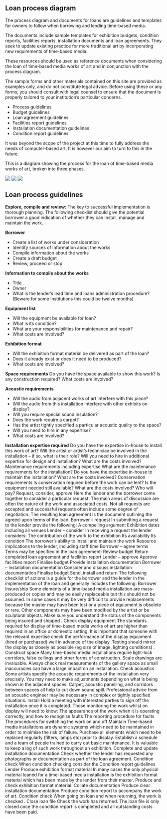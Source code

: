 ## Loan process diagram
The process diagram and documents for loans are guidelines and templates for owners to follow when borrowing and lending time-based media.

The documents include sample templates for exhibition budgets, condition reports, facilities reports, installation documents and loan agreements. They seek to update existing practice for more traditional art by incorporating new requirements of time-based media.

These resources should be used as reference documents when considering the loan of time-based media works of art and in conjunction with the process diagram.

The sample forms and other materials contained on this site are provided as examples only, and do not constitute legal advice. Before using these or any forms, you should consult with legal counsel to ensure that the document is properly tailored to your institution’s particular concerns.

* Process guidelines
* Budget guidelines
* Loan agreement guidelines
* Facilities report guidelines
* Installation documentation guidelines
* Condition report guidelines

It was beyond the scope of the project at this time to fully address the needs of computer-based art. It is however our aim to turn to this in the future.

This is a diagram showing the process for the loan of time-based media works of art, broken into three phases.

![](http://www.tate.org.uk/sites/default/files/styles/grid-normal-12-cols/public/images/node/243817.gif?itok=lNQCrCYp)
![](http://www.tate.org.uk/sites/default/files/styles/grid-normal-12-cols/public/images/node/243818.gif?itok=0X6q_6Si)
![](http://www.tate.org.uk/sites/default/files/styles/grid-normal-12-cols/public/images/node/243819.gif?itok=CaOaA2Nc)

## Loan process guidelines
**Explore, compile and review:** The key to successful implementation is thorough planning. The following checklist should give the potential borrower a good indication of whether they can install, manage and maintain the work.

**Borrower**

* Create a list of works under consideration
* Identify sources of information about the works
* Compile information about the works
* Create a draft budget  
* Review, proceed or stop

**Information to compile about the works**

* Title
* Owner
* What is the lender’s lead time and loans administration procedure? (Beware for some Institutions this could be twelve months) 

**Equipment list**

* Will the equipment be available for loan?
* What is its condition?
* What are your responsibilities for maintenance and repair?
* What costs are involved? 

**Exhibition format**

* Will the exhibition format material be delivered as part of the loan?
* Does it already exist or does it need to be produced?
* What costs are involved?

**Space requirements**
Do you have the space available to show this work?
Is any construction required?
What costs are involved? 

**Acoustic requirements**
* Will the audio from adjacent works of art interfere with this piece?
* Will the audio from this installation interfere with other exhibits on display?
* Will you require special sound insulation?
* Does the work require a carpet?
* Has the artist tightly specified a particular acoustic quality to the space?
* Will you need to hire in any expertise?
* What costs are involved? 

**Installation expertise required**
Do you have the expertise in-house to install this work of art?
Will the artist or artist’s technician be involved in the installation – if so, what is their role?
Will you need to hire in additional expertise for design and installation?
What are the costs involved? 
Maintenance requirements including expertise
What are the maintenance requirements for the installation?
Do you have the expertise in-house to maintain the installation?
What are the costs involved? 
Conservation requirements
Is conservation required before the work can be lent?
Is the equipment needed still available?
What are the costs involved? Who will pay? 
Request, consider, approve
Here the lender and the borrower come together to consider a particular request. The main areas of discussion are often the nature of the work and associated costs. Not all requests are accepted and successful requests often include some degree of negotiation. The resulting loan agreement is the document outlining the agreed-upon terms of the loan.
Borrower – request 
In submitting a request to the lender provide the following:
A compelling argument
Exhibition dates including all venues
Lender – consider
In receiving a request the lender considers:
The contribution of the work to the exhibition
Its availability
Its condition
The borrower’s ability to install and maintain the work
Resource implications to the lender, including staff time
Borrower – agree terms
Terms may be specified in the loan agreement:
Review budget
Return completed loan agreement and facilities report
Lender – approve
Approve facilities report
Finalise budget
Provide installation documentation
Borrower – installation documentation
Consider and discuss installation documentation
Finalise budget
Send, install and return 
The following checklist of actions is a guide for the borrower and the lender in the implementation of the loan and generally includes the following:
Borrower
Insure/ship
Some elements of a time-based media installation are mass-produced or copies and may be easily replaceable but this should not be assumed.
In some cases it may be very difficult to provide replacements because the master may have been lost or a piece of equipment is obsolete or rare.
Other components may have been modified by the artist or be sculptural objects.
Make sure you understand the status of the components being insured and shipped .
Check display equipment
The standards required for display of time-based media works of art are higher than required in an office or domestic setting.
It is important that someone with the relevant expertise check the performance of the display equipment (hired or purchased) well in advance of the display.
Testing should mirror the display as closely as possible (eg size of image, lighting conditions) .
Construct space
Many time-based media installations require light-lock corridors, false ceilings and other forms of construction.
Scale drawings are invaluable.
Always check real measurements of the gallery space as small inaccuracies can have a large impact on an installation.
Check acoustics
Some artists specify the acoustic requirements of the installation very precisely.
You may need to make adjustments depending on what is being shown in the adjacent spaces.
Carpet, acoustic panelling, and corridors between spaces all help to cut down sound spill.
Professional advice from an acoustic engineer may be necessary in complex or tightly specified situations.
Install
Hold a meeting with interested parties to sign off the installation once it is completed.
Those monitoring the work whilst on display will need to know:
The appearance of the work when it is operating correctly, and how to recognise faults
The reporting procedure for faults
The procedures for switching the work on and off
Maintain
Time-based media installations are dynamic systems which need to be maintained in order to minimise the risk of failure.
Purchase all elements which need to be replaced regularly (filters, lamps etc) prior to display.
Establish a schedule and a team of people trained to carry out basic maintenance. It is valuable to keep a log of such work throughout an exhibition.
Complete and update installation documentation
Check whether the lender has requested any photographs or documentation as part of the loan agreement.
Condition check
When condition checking consider the Condition report guidelines
Lender
Produce exhibition format material
In many cases the only physical material loaned for a time-based media installation is the exhibition format material which has been made by the lender from their master.
Produce and check exhibition format material.
Collate documentation
Produce clear installation documentation
Produce condition report to accompany the work of art.
Condition check
When going on loan and when returning, the work is checked .
Close loan file
Check the work has returned.
The loan file is only closed once the condition report is completed and all outstanding costs have been paid.